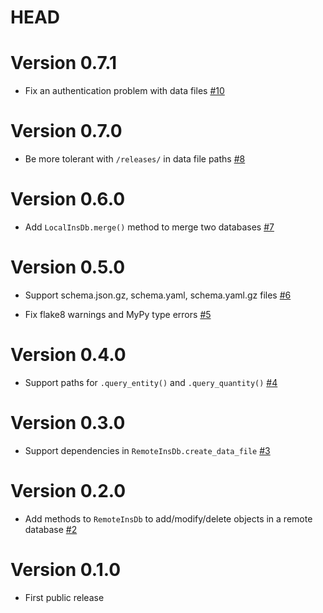 # HEAD

# Version 0.7.1

-   Fix an authentication problem with data files [#10](https://github.com/ziotom78/libinsdb/pull/10)

# Version 0.7.0

-   Be more tolerant with `/releases/` in data file paths [#8](https://github.com/ziotom78/libinsdb/pull/8)

# Version 0.6.0

-   Add `LocalInsDb.merge()` method to merge two databases [#7](https://github.com/ziotom78/libinsdb/pull/7)

# Version 0.5.0

-   Support schema.json.gz, schema.yaml, schema.yaml.gz files [#6](https://github.com/ziotom78/libinsdb/pull/6)

-   Fix flake8 warnings and MyPy type errors [#5](https://github.com/ziotom78/libinsdb/pull/5)

# Version 0.4.0

-   Support paths for `.query_entity()` and `.query_quantity()` [#4](https://github.com/ziotom78/libinsdb/pull/4)

# Version 0.3.0

-   Support dependencies in `RemoteInsDb.create_data_file` [#3](https://github.com/ziotom78/libinsdb/pull/3)

# Version 0.2.0

-   Add methods to `RemoteInsDb` to add/modify/delete objects in a remote database [#2](https://github.com/ziotom78/libinsdb/pull/2)

# Version 0.1.0

-   First public release
